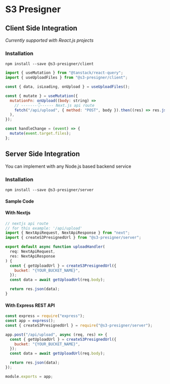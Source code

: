 # S3 Presigner

## Client Side Integration

_Currently supported with React.js projects_

### Installation

`npm install --save @s3-presigner/client`

```jsx
import { useMutation } from "@tanstack/react-query";
import { useUploadFiles } from "@s3-presigner/client";

const { data, isLoading, onUpload } = useUploadFiles();

const { mutate } = useMutation({
  mutationFn: onUpload((body: string) =>
    // -------👇------ Next.js api route
    fetch("/api/upload", { method: "POST", body }).then((res) => res.json())
  ),
});

const handleChange = (event) => {
  mutate(event.target.files);
};
```

## Server Side Integration

You can implement with any Node.js based backend service

### Installation

`npm install --save @s3-presigner/server`

#### Sample Code

#### With Nextjs

```js
// nextjs api route
// for this example: '/api/upload'
import { NextApiRequest, NextApiResponse } from "next";
import { createS3PresignedUrl } from "@s3-presigner/server";

export default async function uploadHandler(
  req: NextApiRequest,
  res: NextApiResponse
) {
  const { getUploadUrl } = createS3PresignedUrl({
    bucket: "{YOUR_BUCKET_NAME}",
  });
  const data = await getUploadUrl(req.body);

  return res.json(data);
}
```

#### With Express REST API

```js
const express = require("express");
const app = express();
const { createS3PresignedUrl } = require("@s3-presigner/server");

app.post("/api/upload", async (req, res) => {
  const { getUploadUrl } = createS3PresignedUrl({
    bucket: "{YOUR_BUCKET_NAME}",
  });
  const data = await getUploadUrl(req.body);

  return res.json(data);
});

module.exports = app;
```
